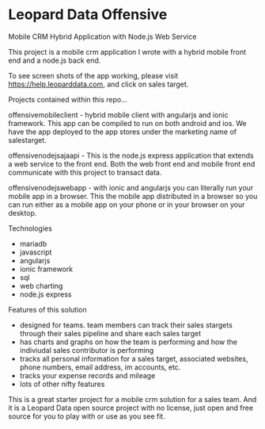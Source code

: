# Leopard Data Offensive
Mobile CRM Hybrid Application with Node.js Web Service

This project is a mobile crm application I wrote with a hybrid mobile front end and a node.js back end.

To see screen shots of the app working, please visit https://help.leoparddata.com, and click on sales target.

Projects contained within this repo...

offensivemobileclient - hybrid mobile client with angularjs and ionic framework.  This app can be compiled to run on both android and ios. We have the app deployed to the app stores under the marketing name of salestarget.

offensivenodejsajaapi - This is the node.js express application that extends a web service to the front end.  Both the web front end and mobile front end communicate with this project to transact data.

offensivenodejswebapp - with ionic and angularjs you can literally run your mobile app in a browser.  This the mobile app distributed in a browser so you can run either as a mobile app on your phone or in your browser on your desktop.  

Technologies

* mariadb
* javascript
* angularjs
* ionic framework
* sql
* web charting
* node.js express

Features of this solution

* designed for teams.  team members can track their sales stargets through their sales pipeline and share each sales target
* has charts and graphs on how the team is performing and how the indiviudal sales contributor is performing
* tracks all personal information for a sales target, associated websites, phone numbers, email address, im accounts, etc.  
* tracks your expense records and mileage
* lots of other nifty features

This is a great starter project for a mobile crm solution for a sales team.  And it is a Leopard Data open source project with no license, just open and free source for you to play with or use as you see fit.
